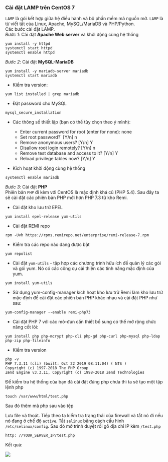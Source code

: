 ### Cài đặt LAMP trên CentOS 7  
`LAMP` là gói kết hợp giữa hệ điều hành và bộ phần mềm mã nguồn mở. `LAMP` là từ viết tắt của Linux, Apache, MySQL/MariaDB và PHP/Python.  
Các bước cài đặt LAMP.  
*Bước 1*: Cài đặt **Apache Web server** và khởi động cùng hệ thống 
```
yum install -y httpd  
systemctl start httpd  
systemctl enable httpd  
```  
*Bước 2*: Cài đặt **MySQL-MariaDB**   
```
yum install -y mariadb-server mariadb
systemctl start mariadb  
```  
- Kiểm tra version:  
```
yum list installed | grep mariadb  
```  
- Đặt password cho MySQL  
```
mysql_secure_installation
```    
- Các thông số thiết lập (bạn có thể tùy chọn theo ý mình):  
    - Enter current password for root (enter for none): none  
    - Set root password?` [Y/n] n  
    - Remove anonymous users? [Y/n] Y
    - Disallow root login remotely? [Y/n] n
    - Remove test database and access to it? [Y/n] Y
    - Reload privilege tables now? [Y/n] Y  

- Kích hoạt khởi động cùng hệ thống  
```
systemctl enable mariadb  
```  
*Bước 3*: Cài đặt **PHP**  
Phiên bản `PHP` đi kèm với CentOS là mặc định khá cũ (PHP 5.4). Sau đây ta sẽ cài đặt các phiên bản PHP mới hơn PHP 7.3 từ kho Remi.
- Cài đặt kho lưu trữ EPEL 
```
yum install epel-release yum-utils
```
- Cài đặt REMI repo  
```
rpm -Uvh https://rpms.remirepo.net/enterprise/remi-release-7.rpm  
```  
- Kiểm tra các repo nào đang được bật   
```
yum repolist
```
- Cài đặt `yum-utils` - tập hợp các chương trình hữu ích để quản lý các gói và gói yum. Nó có các công cụ cải thiện các tính năng mặc định của yum.  
```
yum install yum-utils
```
- Sử dụng yum-config-manager kích hoạt kho lưu trữ Remi làm kho lưu trữ mặc định để cài đặt các phiên bản PHP khác nhau và cài đặt PHP như sau:  
```
yum-config-manager --enable remi-php73 
```  
- Cài đặt PHP 7 với các mô-đun cần thiết bổ sung có thể mở rộng chức năng cốt lõi:  
```
yum install php php-mcrypt php-cli php-gd php-curl php-mysql php-ldap php-zip php-fileinfo  
```  
- Kiểm tra version
```
php -v
PHP 7.3.11 (cli) (built: Oct 22 2019 08:11:04) ( NTS )
Copyright (c) 1997-2018 The PHP Group
Zend Engine v3.3.11, Copyright (c) 1998-2018 Zend Technologies
```  

Để kiểm tra hệ thống của bạn đã cài đặt đúng php chưa thì ta sẽ tạo một tập lệnh php  
```
touch /var/www/html/test.php
```  
Sau đó thêm mã php sau vào tệp  
<?php echo 'Test php';?>  

Lưu file và thoát. Tiếp theo ta kiểm tra trạng thái của firewall và tắt nó đi nếu nó đang ở chế độ `active`. Tắt `selinux` bằng cách cấu hình `/etc/selinux/config`. Sau đó mở trình duyệt rồi gõ địa chỉ IP kèm `/test.php` 
```
http: //YOUR_SERVER_IP/test.php
```  
Kết quả:  
 
<img src="https://i.imgur.com/3QNed3c.png">  
